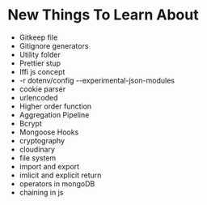 # New Things To Learn About

- Gitkeep file
- Gitignore generators
- Utility folder
- Prettier stup
- Iffi js concept
- -r dotenv/config --experimental-json-modules
- cookie parser
- urlencoded
- Higher order function
- Aggregation Pipeline
- Bcrypt
- Mongoose Hooks
- cryptography
- cloudinary
- file system
- import and export
- imlicit and explicit return 
- operators in mongoDB
- chaining in js
  